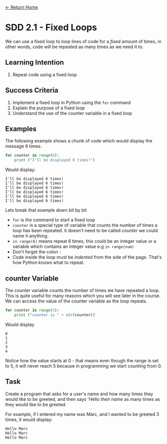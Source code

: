 [<- Return Home](/index.md)
# SDD 2.1 - Fixed Loops  

We can use a fixed loop to loop lines of code for a *fixed* amount of times, in other words, code will be repeated as many times as we need it to. 

  ## Learning Intention
  1. Repeat code using a fixed loop

## Success Criteria
1. Implement a fixed loop in Python using the `for` command
2. Explain the purpose of a fixed loop
3. Understand the use of the counter variable in a fixed loop

## Examples
The following example shows a chunk of code which would display the message 6 times.
```python
for counter in range(6):
	print ("I'll be displayed 6 times!")
```
 Would display:
```output
I'll be displayed 6 times!
I'll be displayed 6 times!
I'll be displayed 6 times!
I'll be displayed 6 times!
I'll be displayed 6 times!
I'll be displayed 6 times!
```

Lets break that example down bit by bit
* `for` is the command to start a fixed loop
*  `counter` is a special type of variable that counts the number of times a loop has been repeated. it doesn't need to be called *counter* we could name it anything.
*  `in range(6)` means repeat 6 times, this could be an integer value or a variable which contains an integer value e.g `in range(num)`
*  Don't forget the colon `:`
* Code inside the loop must be *indented* from the side of the page. That's how Python knows what to repeat.
  
## counter Variable

The counter variable counts the number of times we have repeated a loop. This is quite useful for many reasons which you will see later in the course. We can access the value of the counter variable as the loop repeats.

```python
for counter in range(5):
	print ("counter is " + str(counter))
```
Would display
```output
0
1
2
3
4
```
Notice how the value starts at 0 - that means even though the range is set to 5, it will never reach 5 because in programming we start counting from 0.

## Task

Create a program that asks for a user's name and how many times they would like to be greeted, and then says 'Hello *their name* as many times as they would like to be greeted.

For example, if I entered my name was Marc, and I wanted to be greeted 3 times, it would display:

```output
Hello Marc
Hello Marc
Hello Marc
```